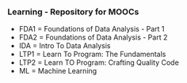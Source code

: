 ### Learning - Repository for MOOCs

* FDA1 = Foundations of Data Analysis - Part 1
* FDA2 = Foundations of Data Analysis - Part 2
* IDA = Intro To Data Analysis
* LTP1 = Learn To Program: The Fundamentals
* LTP2 = Learn TO Program: Crafting Quality Code
* ML = Machine Learning
